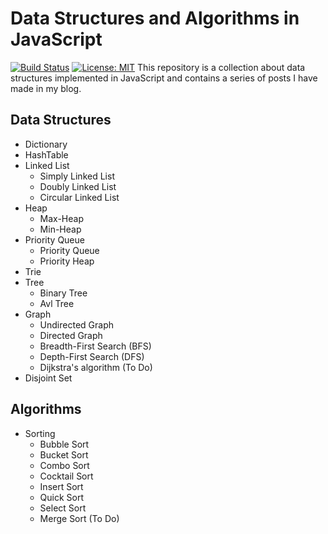 # Data Structures and Algorithms in JavaScript

[![Build Status](https://travis-ci.org/FernandoBLima/data-structures.svg?branch=dev)](https://travis-ci.org/FernandoBLima/data-structures)
[![License: MIT](https://img.shields.io/badge/License-MIT-yellow.svg)](https://opensource.org/licenses/MIT)
This repository is a collection about data structures implemented in JavaScript and contains a series of posts I have made in my blog.

## Data Structures

* Dictionary 
* HashTable 
* Linked List 
	* Simply Linked List
	* Doubly Linked List
	* Circular Linked List
* Heap 
	* Max-Heap
	* Min-Heap
* Priority Queue 
	* Priority Queue
	* Priority Heap
* Trie
* Tree 
	* Binary Tree
	* Avl Tree
* Graph 
	* Undirected Graph
	* Directed Graph
	* Breadth-First Search (BFS)
	* Depth-First Search (DFS)
	* Dijkstra's algorithm (To Do)
* Disjoint Set 


## Algorithms

* Sorting
	* Bubble Sort
	* Bucket Sort
	* Combo Sort
	* Cocktail Sort
	* Insert Sort
	* Quick Sort
	* Select Sort
	* Merge Sort (To Do)